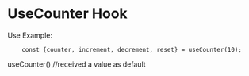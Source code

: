 # UseCounter Hook

Use Example:
```
    const {counter, increment, decrement, reset} = useCounter(10);
```

useCounter() //received a value as default